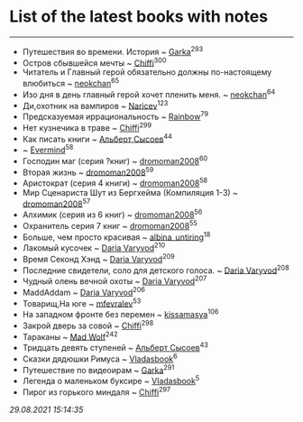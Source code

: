 # List of the latest books with notes
---

* Путешествия во времени. История ~ [Garka](users/115/115753719718250012620-google)<sup>293</sup>
* Остров сбывшейся мечты ~ [Chiffi](users/105/105831994080785626680-google)<sup>300</sup>
* Читатель и Главный герой обязательно должны по-настоящему влюбиться ~ [neokchan](users/113/113179958976964886996-google)<sup>65</sup>
* Изо дня в день главный герой хочет пленить меня. ~ [neokchan](users/113/113179958976964886996-google)<sup>64</sup>
* Ди,охотник на вампиров ~ [Naricev](users/107/107090515204537133928-google)<sup>123</sup>
* Предсказуемая иррациональность ~ [Rainbow](users/109/109787328219839805802-google)<sup>79</sup>
* Нет кузнечика в траве ~ [Chiffi](users/105/105831994080785626680-google)<sup>299</sup>
* Как писать книги ~ [Альберт Сысоев](users/474/47446642-vkontakte)<sup>44</sup>
*  ~ [Evermind](users/302/302928912-vkontakte)<sup>58</sup>
* Господин маг (серия ?книг) ~ [dromoman2008](users/444/44461886-yandex)<sup>60</sup>
* Вторая жизнь ~ [dromoman2008](users/444/44461886-yandex)<sup>59</sup>
* Аристократ (серия 4 книги) ~ [dromoman2008](users/444/44461886-yandex)<sup>58</sup>
* Мир Сценариста Шут из Бергхейма (Компиляция 1-3) ~ [dromoman2008](users/444/44461886-yandex)<sup>57</sup>
* Алхимик (серия из 6 книг) ~ [dromoman2008](users/444/44461886-yandex)<sup>56</sup>
* Охранитель серия 7 книг ~ [dromoman2008](users/444/44461886-yandex)<sup>55</sup>
* Больше, чем просто красивая ~ [albina_untiring](users/257/2579695-vkontakte)<sup>18</sup>
* Лакомый кусочек ~ [Daria Varyvod](users/829/829893410524253-facebook)<sup>210</sup>
* Время Секонд Хэнд ~ [Daria Varyvod](users/829/829893410524253-facebook)<sup>209</sup>
* Последние свидетели, соло для детского голоса. ~ [Daria Varyvod](users/829/829893410524253-facebook)<sup>208</sup>
* Чудный олень вечной охоты ~ [Daria Varyvod](users/829/829893410524253-facebook)<sup>207</sup>
* MaddAddam ~ [Daria Varyvod](users/829/829893410524253-facebook)<sup>206</sup>
* Товарищ,На юге ~ [mfevralev](users/140/140966150-vkontakte)<sup>53</sup>
* На западном фронте без перемен ~ [kissamasya](users/684/68439978-vkontakte)<sup>106</sup>
* Закрой дверь за совой ~ [Chiffi](users/105/105831994080785626680-google)<sup>298</sup>
* Тараканы ~ [Mad Wolf](users/947/94738840-vkontakte)<sup>242</sup>
* Тридцать девять ступеней ~ [Альберт Сысоев](users/474/47446642-vkontakte)<sup>43</sup>
* Сказки дядюшки Римуса ~ [Vladasbook](users/221/221759364-yandex)<sup>6</sup>
* Путешествие по видеоирам ~ [Garka](users/115/115753719718250012620-google)<sup>291</sup>
* Легенда о маленьком буксире ~ [Vladasbook](users/221/221759364-yandex)<sup>5</sup>
* Пирог из горького миндаля ~ [Chiffi](users/105/105831994080785626680-google)<sup>297</sup>


_29.08.2021 15:14:35_
